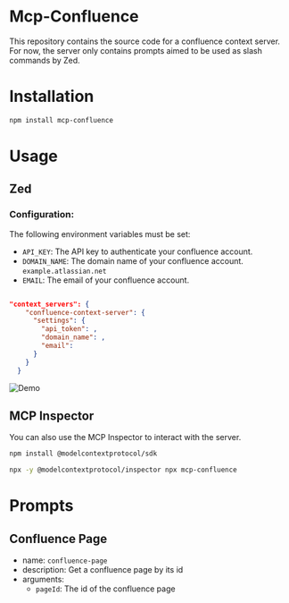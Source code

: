 # Mcp-Confluence
This repository contains the source code for a confluence context server.
For now, the server only contains prompts aimed to be used as slash commands by Zed.

# Installation
```bash
npm install mcp-confluence
```
# Usage
## Zed

### Configuration:
The following environment variables must be set:
  - `API_KEY`: The API key to authenticate your confluence account.
  - `DOMAIN_NAME`: The domain name of your confluence account. `example.atlassian.net`
  - `EMAIL`: The email of your confluence account.

```json

"context_servers": {
    "confluence-context-server": {
      "settings": {
        "api_token": ,
        "domain_name": ,
        "email":
      }
    }
  }
```
![Demo]("./assets/demo.gif")
## MCP Inspector
You can also use the MCP Inspector to interact with the server.
```bash
npm install @modelcontextprotocol/sdk

npx -y @modelcontextprotocol/inspector npx mcp-confluence
```

# Prompts
## Confluence Page
- name: `confluence-page`
- description: Get a confluence page by its id
- arguments:
  - `pageId`: The id of the confluence page
